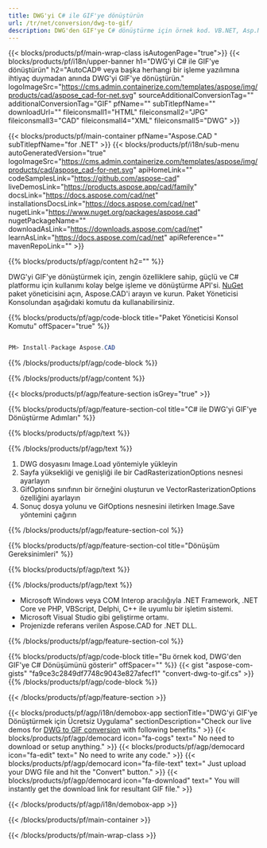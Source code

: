 ```yaml
---
title: DWG'yi C# ile GIF'ye dönüştürün 
url: /tr/net/conversion/dwg-to-gif/ 
description: DWG'den GIF'ye C# dönüştürme için örnek kod. VB.NET, Asp.NET veya herhangi bir .NET tabanlı uygulama içinde toplu DWG dosyalarının GIF'ye dönüştürülmesi için API örnek kodunu kullanın.
---
```


{{< blocks/products/pf/main-wrap-class isAutogenPage="true">}}
{{< blocks/products/pf/i18n/upper-banner h1="DWG'yi C# ile GIF'ye dönüştürün" h2="AutoCAD® veya başka herhangi bir işleme yazılımına ihtiyaç duymadan anında DWG'yi GIF'ye dönüştürün." logoImageSrc="https://cms.admin.containerize.com/templates/aspose/img/products/cad/aspose_cad-for-net.svg" sourceAdditionalConversionTag="" additionalConversionTag="GIF" pfName="" subTitlepfName="" downloadUrl="" fileiconsmall1="HTML" fileiconsmall2="JPG" fileiconsmall3="CAD" fileiconsmall4="XML" fileiconsmall5="DWG" >}}

{{< blocks/products/pf/main-container pfName="Aspose.CAD " subTitlepfName="for .NET" >}}
{{< blocks/products/pf/i18n/sub-menu autoGeneratedVersion="true" logoImageSrc="https://cms.admin.containerize.com/templates/aspose/img/products/cad/aspose_cad-for-net.svg" apiHomeLink="" codeSamplesLink="https://github.com/aspose-cad" liveDemosLink="https://products.aspose.app/cad/family" docsLink="https://docs.aspose.com/cad/net" installationsDocsLink="https://docs.aspose.com/cad/net" nugetLink="https://www.nuget.org/packages/aspose.cad" nugetPackageName="" downloadAsLink="https://downloads.aspose.com/cad/net" learnAsLink="https://docs.aspose.com/cad/net" apiReference="" mavenRepoLink="" >}}

{{% blocks/products/pf/agp/content h2="" %}}

DWG'yi GIF'ye dönüştürmek için, zengin özelliklere sahip, güçlü ve C# platformu için kullanımı kolay belge işleme ve dönüştürme API'si. <a href=https://www.nuget.org/packages/aspose.cad>NuGet</a> paket yöneticisini açın, Aspose.CAD'i arayın ve kurun. Paket Yöneticisi Konsolundan aşağıdaki komutu da kullanabilirsiniz.

{{% blocks/products/pf/agp/code-block title="Paket Yöneticisi Konsol Komutu" offSpacer="true" %}}

```cs

PM> Install-Package Aspose.CAD

```

{{% /blocks/products/pf/agp/code-block %}}

{{% /blocks/products/pf/agp/content %}}

{{< blocks/products/pf/agp/feature-section isGrey="true" >}}

{{% blocks/products/pf/agp/feature-section-col title="C# ile DWG'yi GIF'ye Dönüştürme Adımları" %}}

{{% blocks/products/pf/agp/text %}}

{{% /blocks/products/pf/agp/text %}}

1. DWG dosyasını Image.Load yöntemiyle yükleyin
1. Sayfa yüksekliği ve genişliği ile bir CadRasterizationOptions nesnesi ayarlayın
1. GifOptions sınıfının bir örneğini oluşturun ve VectorRasterizationOptions özelliğini ayarlayın
1. Sonuç dosya yolunu ve GifOptions nesnesini iletirken Image.Save yöntemini çağırın

{{% /blocks/products/pf/agp/feature-section-col %}}

{{% blocks/products/pf/agp/feature-section-col title="Dönüşüm Gereksinimleri" %}}

{{% blocks/products/pf/agp/text %}}

{{% /blocks/products/pf/agp/text %}}

- Microsoft Windows veya COM Interop aracılığıyla .NET Framework, .NET Core ve PHP, VBScript, Delphi, C++ ile uyumlu bir işletim sistemi.
- Microsoft Visual Studio gibi geliştirme ortamı.
- Projenizde referans verilen Aspose.CAD for .NET DLL.

{{% /blocks/products/pf/agp/feature-section-col %}}

{{% blocks/products/pf/agp/code-block title="Bu örnek kod, DWG'den GIF'ye C# Dönüşümünü gösterir" offSpacer="" %}}
{{< gist "aspose-com-gists" "fa9ce3c2849df7748c9043e827afecf1" "convert-dwg-to-gif.cs" >}}
{{% /blocks/products/pf/agp/code-block %}}

{{< /blocks/products/pf/agp/feature-section >}}    

<!-- aboutfile Starts -->

{{< blocks/products/pf/agp/i18n/demobox-app sectionTitle="DWG'yi GIF'ye Dönüştürmek için Ücretsiz Uygulama" sectionDescription="Check our live demos for [DWG to GIF conversion](https://products.aspose.app/cad/conversion/dwg-to-gif) with following benefits." >}}
        {{< blocks/products/pf/agp/democard icon="fa-cogs" text=" No need to download or setup anything." >}}
        {{< blocks/products/pf/agp/democard icon="fa-edit" text=" No need to write any code." >}}
        {{< blocks/products/pf/agp/democard icon="fa-file-text" text=" Just upload your DWG file and hit the \"Convert\" button." >}}
        {{< blocks/products/pf/agp/democard icon="fa-download" text=" You will instantly get the download link for resultant GIF file." >}}
 
   
{{< /blocks/products/pf/agp/i18n/demobox-app >}}

<!-- aboutfile Ends -->

{{< /blocks/products/pf/main-container >}}
    
{{< /blocks/products/pf/main-wrap-class >}}